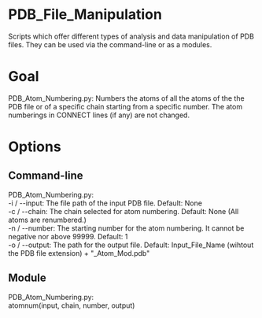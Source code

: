 # PDB_File_Manipulation
Scripts which offer different types of analysis and data manipulation of PDB files. They can be used via the command-line or as a modules.

# Goal
PDB_Atom_Numbering.py: Numbers the atoms of all the atoms of the the PDB file or of a specific chain starting from a specific number. The atom numberings in CONNECT lines (if any) are not changed.

# Options
## Command-line
PDB_Atom_Numbering.py:<br />
-i / --input: The file path of the input PDB file. Default: None<br />
-c / --chain: The chain selected for atom numbering. Default: None (All atoms are renumbered.)<br />
-n / --number: The starting number for the atom numbering. It cannot be negative nor above 99999. Default: 1<br />
-o / --output: The path for the output file. Default: Input_File_Name (wihtout the PDB file extension) + "_Atom_Mod.pdb" 

## Module
PDB_Atom_Numbering.py:<br />
atomnum(input, chain, number, output)<br />
